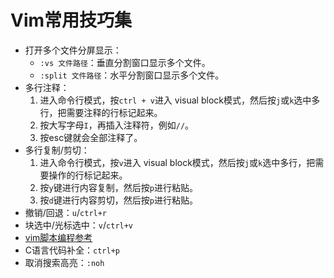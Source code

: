 # Vim常用技巧集

- 打开多个文件分屏显示：
  - `:vs 文件路径`：垂直分割窗口显示多个文件。
  - `:split 文件路径`：水平分割窗口显示多个文件。
- 多行注释：
  1. 进入命令行模式，按`ctrl + v`进入 visual block模式，然后按`j`或`k`选中多行，把需要注释的行标记起来。
  2. 按大写字母`I`，再插入注释符，例如`//`。
  3. 按esc键就会全部注释了。
- 多行复制/剪切：
  1. 进入命令行模式，按`v`进入 visual block模式，然后按`j`或`k`选中多行，把需要操作的行标记起来。
  2. 按`y`键进行内容复制，然后按`p`进行粘贴。
  3. 按`d`键进行内容剪切，然后按`p`进行粘贴。
- 撤销/回退：`u`/`ctrl+r`
- 块选中/光标选中：`v`/`ctrl+v`
- [vim脚本编程参考](http://learnvimscriptthehardway.onefloweroneworld.com/)
- C语言代码补全：`ctrl+p`
- 取消搜索高亮：`:noh`

